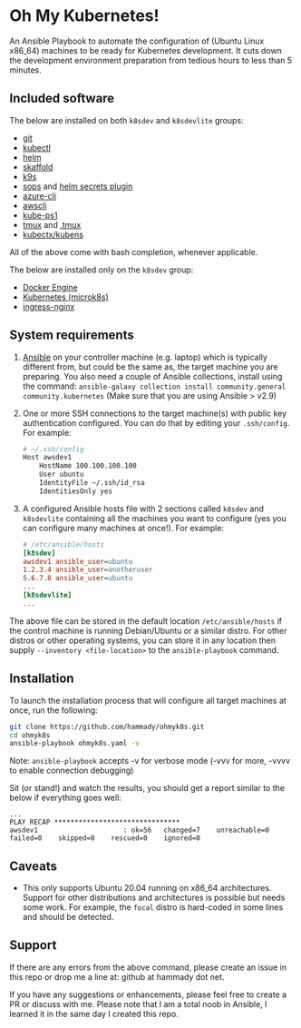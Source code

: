 # Oh My Kubernetes!
An Ansible Playbook to automate the configuration of (Ubuntu Linux x86_64) machines
to be ready for Kubernetes development. It cuts down the development
environment preparation from tedious hours to less than 5 minutes.

## Included software

The below are installed on both `k8sdev` and `k8sdevlite` groups:

- [git](https://git-scm.com/)
- [kubectl](https://kubernetes.io/docs/tasks/tools/install-kubectl/)
- [helm](https://helm.sh/)
- [skaffold](https://skaffold.dev/)
- [k9s](https://github.com/derailed/k9s)
- [sops](https://github.com/mozilla/sops) and [helm secrets plugin](https://github.com/zendesk/helm-secrets)
- [azure-cli](https://docs.microsoft.com/en-us/cli/azure/)
- [awscli](https://docs.aws.amazon.com/cli/latest/userguide/getting-started-install.html)
- [kube-ps1](https://github.com/jonmosco/kube-ps1)
- [tmux](https://tmuxcheatsheet.com/) and [.tmux](https://github.com/gpakosz/.tmux)
- [kubectx/kubens](https://github.com/ahmetb/kubectx)

All of the above come with bash completion, whenever applicable.

The below are installed only on the `k8sdev` group:
- [Docker Engine](https://docs.docker.com/engine/install/ubuntu/)
- [Kubernetes (microk8s)](https://microk8s.io/)
- [ingress-nginx](https://kubernetes.github.io/ingress-nginx/)

## System requirements
1. [Ansible](https://docs.ansible.com/ansible/latest/installation_guide/intro_installation.html?extIdCarryOver=true&sc_cid=701f2000001OH7YAAW) on your controller machine (e.g. laptop) which is typically different from, but could be the same as, the target machine you are preparing. You also need a couple of Ansible collections, install using the command:
`ansible-galaxy collection install community.general community.kubernetes` (Make sure that you are using Ansible > v2.9)
1. One or more SSH connections to the target machine(s) with public key authentication configured. You can do that by editing your `.ssh/config`. For example:
    ```bash
    # ~/.ssh/config
    Host awsdev1
        HostName 100.100.100.100
        User ubuntu
        IdentityFile ~/.ssh/id_rsa
        IdentitiesOnly yes
    ```

1. A configured Ansible hosts file with 2 sections called `k8sdev` and `k8sdevlite`
containing all the machines you want to configure (yes you can configure many machines at once!). For example:
    ```ini
    # /etc/ansible/hosts
    [k8sdev]
    awsdev1 ansible_user=ubuntu
    1.2.3.4 ansible_user=anotheruser
    5.6.7.8 ansible_user=ubuntu
    ...
    [k8sdevlite]
    ...
    ```

The above file can be stored in the default location `/etc/ansible/hosts` if the control machine is running Debian/Ubuntu or a similar distro. For other distros or other operating systems, you can store it in any location then supply `--inventory <file-location>` to the `ansible-playbook` command.

## Installation
To launch the installation process that will configure all target
machines at once, run the following:
```bash
git clone https://github.com/hammady/ohmyk8s.git
cd ohmyk8s
ansible-playbook ohmyk8s.yaml -v
```
Note: `ansible-playbook` accepts -v for verbose mode (-vvv for more, -vvvv to enable connection debugging)

Sit (or stand!) and watch the results, you should get a report similar to the below if everything goes well:
```
...
PLAY RECAP *******************************
awsdev1                     : ok=56   changed=7    unreachable=0    failed=0    skipped=0    rescued=0    ignored=0   
```

## Caveats
- This only supports Ubuntu 20.04 running on x86_64 architectures.
Support for other distributions and architectures is possible but needs some work.
For example, the `focal` distro is hard-coded in some lines and should be detected.

## Support
If there are any errors from the above command, please create an issue in this repo or drop
me a line at: github at hammady dot net.

If you have any suggestions or enhancements, please feel free to create a PR or discuss
with me. Please note that I am a total noob in Ansible, I learned it in the same day
I created this repo.
